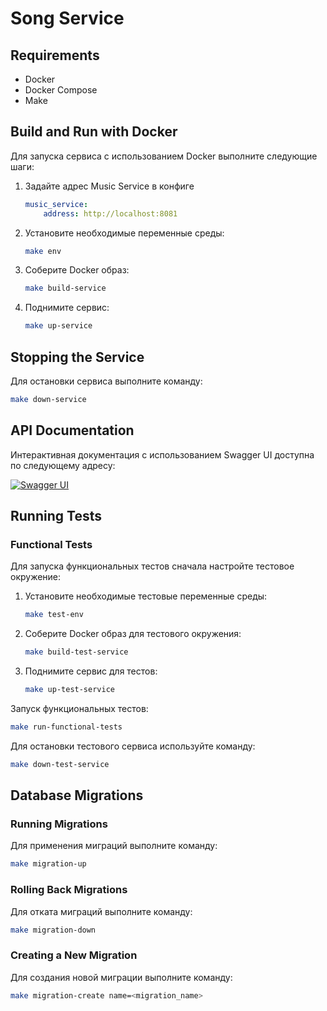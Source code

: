 # Song Service

## Requirements

- Docker
- Docker Compose
- Make

## Build and Run with Docker

Для запуска сервиса с использованием Docker выполните следующие шаги:

1. Задайте адрес Music Service в конфиге
    ```yaml
    music_service:
        address: http://localhost:8081
    ```

1. Установите необходимые переменные среды:
    ```bash
    make env
    ```
2. Соберите Docker образ:
    ```bash
    make build-service
    ```
3. Поднимите сервис:
    ```bash
    make up-service
    ```

## Stopping the Service

Для остановки сервиса выполните команду:
```bash
make down-service
```

## API Documentation

Интерактивная документация с использованием Swagger UI доступна по следующему адресу:

[![Swagger UI](https://img.shields.io/badge/-API%20Documentation-blue)](http://localhost:8080/swagger/index.html)

## Running Tests

### Functional Tests

Для запуска функциональных тестов сначала настройте тестовое окружение:

1. Установите необходимые тестовые переменные среды:
    ```bash
    make test-env
    ```
2. Соберите Docker образ для тестового окружения:
    ```bash
    make build-test-service
    ```
3. Поднимите сервис для тестов:
    ```bash
    make up-test-service
    ```

Запуск функциональных тестов:

```bash
make run-functional-tests
```

Для остановки тестового сервиса используйте команду:

```bash
make down-test-service
```

## Database Migrations

### Running Migrations

Для применения миграций выполните команду:

```bash
make migration-up
```

### Rolling Back Migrations

Для отката миграций выполните команду:

```bash
make migration-down
```

### Creating a New Migration

Для создания новой миграции выполните команду:

```bash
make migration-create name=<migration_name>
```